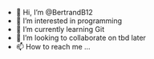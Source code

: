 - 👋 Hi, I’m @BertrandB12
- 👀 I’m interested in programming
- 🌱 I’m currently learning Git
- 💞️ I’m looking to collaborate on tbd later
- 📫 How to reach me ...

<!---
BertrandB12/BertrandB12 is a ✨ special ✨ repository because its `README.md` (this file) appears on your GitHub profile.
You can click the Preview link to take a look at your changes.
--->
